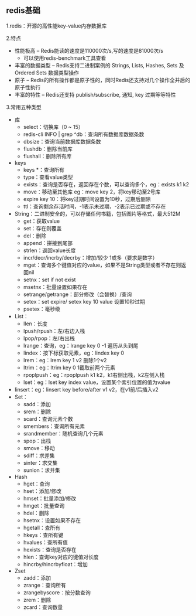 ## redis基础

1.redis：开源的高性能key-value内存数据库

2.特点

- 性能极高 – Redis能读的速度是110000次/s,写的速度是81000次/s 
  - 可以使用redis-benchmark工具查看
- 丰富的数据类型 – Redis支持二进制案例的 Strings, Lists, Hashes, Sets 及 Ordered Sets
  数据类型操作
- 原子 – Redis的所有操作都是原子性的，同时Redis还支持对几个操作全并后的原子性执行
- 丰富的特性 – Redis还支持 publish/subscribe, 通知, key 过期等等特性

3.常用五种类型

- 库
  - select：切换库（0 ~ 15）
  - redis-cli INFO | grep ^db：查询所有数据库数据条数
  - dbsize：查询当前数据库数据条数
  - flushdb：删除当前库
  - flushall：删除所有库
- keys
  - keys *：查询所有
  - type：查看value类型
  - exists：查询是否存在，返回存在个数，可以查询多个，eg：exists k1 k2
  - move：移动至其他库 eg：move key 2，将key移动至2号库
  - expire key 10：将key过期时间设置为10秒，过期后删除
  - ttl：查询剩余存活时间，-1表示未过期，-2表示已过期或不存在
- String：二进制安全的，可以存储任何书籍，包括图片等格式，最大512M
  - get：获取value
  - set：存在则覆盖
  - del：删除
  - append：拼接到尾部
  - strlen：返回value长度
  - incr/decr/incrby/decrby：增加/较少 1或多（要求是数字）
  - mget：查询多个键值对应的value，如果不是String类型或者不存在则返回nil
  - setnx：set if not exist
  - msetnx：批量设置如果存在
  - setrange/getrange：部分修改（会替换）/查询
  - setex：set expire/ setex key 10 value 设置10秒过期
  - psetex：毫秒级
- List：
  - llen：长度
  - lpush/rpush：左/右边入栈
  - lpop/rpop：左/右出栈
  - lrange：查询，eg：lrange key 0 -1 遍历从头到尾
  - lindex：按下标获取元素，eg：lindex key 0
  - lrem：eg：lrem key 1 v2 删除1个v2
  - ltrim：eg：ltrim key 0 1截取前两个元素
  - rpoplpush：eg：rpoplpush k1 k2，k1右侧出栈，k2左侧入栈
  - lset：eg：lset key index value，设置某个索引位置的值为value
- linsert：eg：linsert key before/after v1 v2，在v1前/后插入v2
- Set：
  - sadd：添加
  - srem：删除
  - scard：查询元素个数
  - smembers：查询所有元素
  - srandmember：随机查询几个元素
  - spop：出栈
  - smove：移动
  - sdiff：求差集
  - sinter：求交集
  - sunion：求并集
- Hash
  - hget：查询
  - hset：添加/修改
  - hmset：批量添加/修改
  - hmget：批量查询
  - hdel：删除
  - hsetnx：设置如果不存在
  - hgetall：查所有
  - hkeys：查所有键
  - hvalues：查所有值
  - hexists：查询是否存在
  - hlen：查询key对应的键值对长度
  - hincrby/hincrbyfloat：增加
- Zset
  - zadd：添加
  - zrange：查询所有
  - zrangebyscore：按分数查询
  - zrem：删除
  - zcard：查询数量